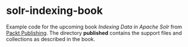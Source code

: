 solr-indexing-book
==================

Example code for the upcoming book *Indexing Data in Apache Solr* from [Packt Publishing](http://www.packtpub.com/). The directory **published** contains the support files and collections as described in the book.
